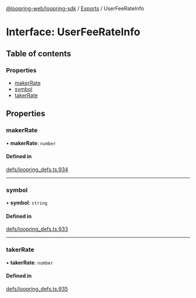 [@loopring-web/loopring-sdk](../README.md) / [Exports](../modules.md) / UserFeeRateInfo

# Interface: UserFeeRateInfo

## Table of contents

### Properties

- [makerRate](UserFeeRateInfo.md#makerrate)
- [symbol](UserFeeRateInfo.md#symbol)
- [takerRate](UserFeeRateInfo.md#takerrate)

## Properties

### makerRate

• **makerRate**: `number`

#### Defined in

[defs/loopring_defs.ts:934](https://github.com/Loopring/loopring_sdk/blob/6d0be7c/src/defs/loopring_defs.ts#L934)

___

### symbol

• **symbol**: `string`

#### Defined in

[defs/loopring_defs.ts:933](https://github.com/Loopring/loopring_sdk/blob/6d0be7c/src/defs/loopring_defs.ts#L933)

___

### takerRate

• **takerRate**: `number`

#### Defined in

[defs/loopring_defs.ts:935](https://github.com/Loopring/loopring_sdk/blob/6d0be7c/src/defs/loopring_defs.ts#L935)
